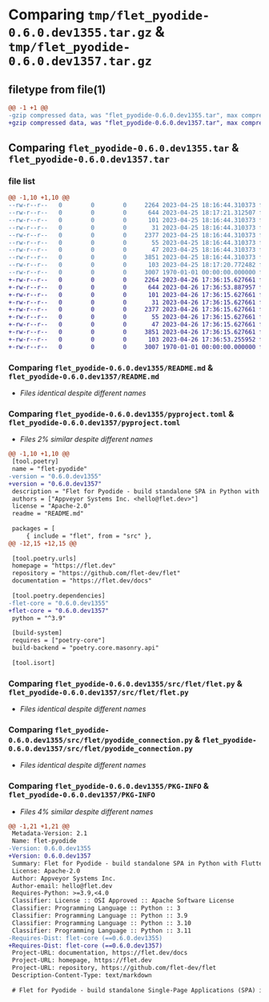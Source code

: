 # Comparing `tmp/flet_pyodide-0.6.0.dev1355.tar.gz` & `tmp/flet_pyodide-0.6.0.dev1357.tar.gz`

## filetype from file(1)

```diff
@@ -1 +1 @@
-gzip compressed data, was "flet_pyodide-0.6.0.dev1355.tar", max compression
+gzip compressed data, was "flet_pyodide-0.6.0.dev1357.tar", max compression
```

## Comparing `flet_pyodide-0.6.0.dev1355.tar` & `flet_pyodide-0.6.0.dev1357.tar`

### file list

```diff
@@ -1,10 +1,10 @@
--rw-r--r--   0        0        0     2264 2023-04-25 18:16:44.310373 flet_pyodide-0.6.0.dev1355/README.md
--rw-r--r--   0        0        0      644 2023-04-25 18:17:21.312507 flet_pyodide-0.6.0.dev1355/pyproject.toml
--rw-r--r--   0        0        0      101 2023-04-25 18:16:44.310373 flet_pyodide-0.6.0.dev1355/src/flet/__init__.py
--rw-r--r--   0        0        0       31 2023-04-25 18:16:44.310373 flet_pyodide-0.6.0.dev1355/src/flet/canvas/__init__.py
--rw-r--r--   0        0        0     2377 2023-04-25 18:16:44.310373 flet_pyodide-0.6.0.dev1355/src/flet/flet.py
--rw-r--r--   0        0        0       55 2023-04-25 18:16:44.310373 flet_pyodide-0.6.0.dev1355/src/flet/matplotlib_chart.py
--rw-r--r--   0        0        0       47 2023-04-25 18:16:44.310373 flet_pyodide-0.6.0.dev1355/src/flet/plotly_chart.py
--rw-r--r--   0        0        0     3851 2023-04-25 18:16:44.310373 flet_pyodide-0.6.0.dev1355/src/flet/pyodide_connection.py
--rw-r--r--   0        0        0      103 2023-04-25 18:17:20.772482 flet_pyodide-0.6.0.dev1355/src/flet/version.py
--rw-r--r--   0        0        0     3007 1970-01-01 00:00:00.000000 flet_pyodide-0.6.0.dev1355/PKG-INFO
+-rw-r--r--   0        0        0     2264 2023-04-26 17:36:15.627661 flet_pyodide-0.6.0.dev1357/README.md
+-rw-r--r--   0        0        0      644 2023-04-26 17:36:53.887957 flet_pyodide-0.6.0.dev1357/pyproject.toml
+-rw-r--r--   0        0        0      101 2023-04-26 17:36:15.627661 flet_pyodide-0.6.0.dev1357/src/flet/__init__.py
+-rw-r--r--   0        0        0       31 2023-04-26 17:36:15.627661 flet_pyodide-0.6.0.dev1357/src/flet/canvas/__init__.py
+-rw-r--r--   0        0        0     2377 2023-04-26 17:36:15.627661 flet_pyodide-0.6.0.dev1357/src/flet/flet.py
+-rw-r--r--   0        0        0       55 2023-04-26 17:36:15.627661 flet_pyodide-0.6.0.dev1357/src/flet/matplotlib_chart.py
+-rw-r--r--   0        0        0       47 2023-04-26 17:36:15.627661 flet_pyodide-0.6.0.dev1357/src/flet/plotly_chart.py
+-rw-r--r--   0        0        0     3851 2023-04-26 17:36:15.627661 flet_pyodide-0.6.0.dev1357/src/flet/pyodide_connection.py
+-rw-r--r--   0        0        0      103 2023-04-26 17:36:53.255952 flet_pyodide-0.6.0.dev1357/src/flet/version.py
+-rw-r--r--   0        0        0     3007 1970-01-01 00:00:00.000000 flet_pyodide-0.6.0.dev1357/PKG-INFO
```

### Comparing `flet_pyodide-0.6.0.dev1355/README.md` & `flet_pyodide-0.6.0.dev1357/README.md`

 * *Files identical despite different names*

### Comparing `flet_pyodide-0.6.0.dev1355/pyproject.toml` & `flet_pyodide-0.6.0.dev1357/pyproject.toml`

 * *Files 2% similar despite different names*

```diff
@@ -1,10 +1,10 @@
 [tool.poetry]
 name = "flet-pyodide"
-version = "0.6.0.dev1355"
+version = "0.6.0.dev1357"
 description = "Flet for Pyodide - build standalone SPA in Python with Flutter UI."
 authors = ["Appveyor Systems Inc. <hello@flet.dev>"]
 license = "Apache-2.0"
 readme = "README.md"
 
 packages = [
     { include = "flet", from = "src" },
@@ -12,15 +12,15 @@
 
 [tool.poetry.urls]
 homepage = "https://flet.dev"
 repository = "https://github.com/flet-dev/flet"
 documentation = "https://flet.dev/docs"
 
 [tool.poetry.dependencies]
-flet-core = "0.6.0.dev1355"
+flet-core = "0.6.0.dev1357"
 python = "^3.9"
 
 [build-system]
 requires = ["poetry-core"]
 build-backend = "poetry.core.masonry.api"
 
 [tool.isort]
```

### Comparing `flet_pyodide-0.6.0.dev1355/src/flet/flet.py` & `flet_pyodide-0.6.0.dev1357/src/flet/flet.py`

 * *Files identical despite different names*

### Comparing `flet_pyodide-0.6.0.dev1355/src/flet/pyodide_connection.py` & `flet_pyodide-0.6.0.dev1357/src/flet/pyodide_connection.py`

 * *Files identical despite different names*

### Comparing `flet_pyodide-0.6.0.dev1355/PKG-INFO` & `flet_pyodide-0.6.0.dev1357/PKG-INFO`

 * *Files 4% similar despite different names*

```diff
@@ -1,21 +1,21 @@
 Metadata-Version: 2.1
 Name: flet-pyodide
-Version: 0.6.0.dev1355
+Version: 0.6.0.dev1357
 Summary: Flet for Pyodide - build standalone SPA in Python with Flutter UI.
 License: Apache-2.0
 Author: Appveyor Systems Inc.
 Author-email: hello@flet.dev
 Requires-Python: >=3.9,<4.0
 Classifier: License :: OSI Approved :: Apache Software License
 Classifier: Programming Language :: Python :: 3
 Classifier: Programming Language :: Python :: 3.9
 Classifier: Programming Language :: Python :: 3.10
 Classifier: Programming Language :: Python :: 3.11
-Requires-Dist: flet-core (==0.6.0.dev1355)
+Requires-Dist: flet-core (==0.6.0.dev1357)
 Project-URL: documentation, https://flet.dev/docs
 Project-URL: homepage, https://flet.dev
 Project-URL: repository, https://github.com/flet-dev/flet
 Description-Content-Type: text/markdown
 
 # Flet for Pyodide - build standalone Single-Page Applications (SPA) in Python with Flutter UI
```

